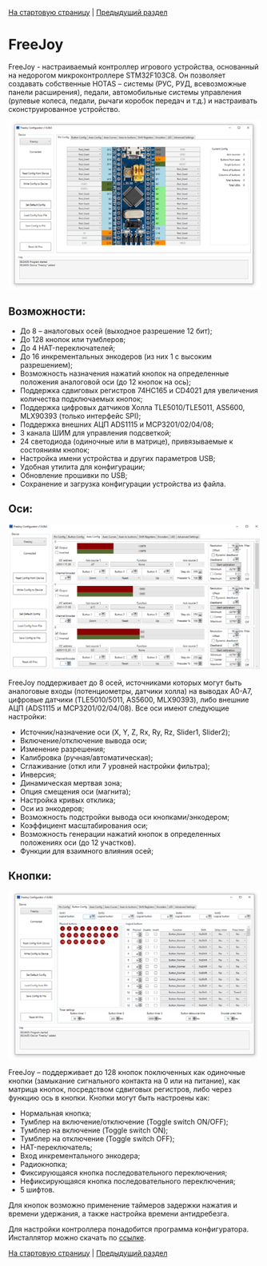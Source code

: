 [На стартовую страницу](../README.md) | [Предыдущий раздел](../README.md)

# FreeJoy

FreeJoy - настраиваемый контроллер игрового устройства, основанный на недорогом микроконтроллере STM32F103C8. Он позволяет создавать собственные HOTAS – системы (РУС, РУД, всевозможные панели расширения), педали, автомобильные системы управления (рулевые колеса, педали, рычаги коробок передач и т.д.) и настраивать сконструированное устройство.

![](../images/main.png)

## Возможности:

* До 8 – аналоговых осей  (выходное разрешение 12 бит);
* До 128 кнопок или тумблеров;
* До 4 HAT-переключателей;
* До 16 инкрементальных энкодеров (из них 1 с высоким разрешением);
* Возможность назначения нажатий кнопок на определенные положения аналоговой оси (до 12 кнопок на ось);
* Поддержка сдвиговых регистров 74HC165 и CD4021 для увеличения количества подключаемых кнопок;
* Поддержка цифровых датчиков Холла TLE5010/TLE5011,  AS5600, MLX90393 (только интерфейс SPI);
* Поддержка внешних АЦП ADS1115 и MCP3201/02/04/08;
* 3 канала ШИМ для управления подсветкой;
* 24 светодиода (одиночные или в матрице), привязываемые к состояниям кнопок;
* Настройка имени устройства и других параметров USB;
* Удобная утилита для конфигурации;
* Обновление прошивки по USB;
* Сохранение и загрузка конфигурации устройства из файла.

## Оси:

![](../images/A2.png)

FreeJoy поддерживает до 8 осей, источниками которых могут быть аналоговые входы (потенциометры, датчики холла) на выводах A0-A7, цифровые датчики (TLE5010/5011, AS5600, MLX90393), либо внешние АЦП (ADS1115 и MCP3201/02/04/08). Все оси имеют следующие настройки:

* Источник/назначение оси (X, Y, Z, Rx, Ry, Rz, Slider1, Slider2);
* Включение/отключение вывода оси;
* Изменение разрешения;
* Калибровка (ручная/автоматическая);
* Сглаживание (откл или 7 уровней настройки фильтра);
* Инверсия;
* Динамическая мертвая зона;
* Опция смещения оси (магнита);
* Настройка кривых отклика;
* Оси из энкодеров;
* Возможность подстройки вывода оси кнопками/энкодером;
* Коэффициент масштабирования оси;
* Возможность генерации нажатий кнопок в определенных положениях оси (до 12 участков).
* Функции для взаимного влияния осей;


## Кнопки:

![](../images/B1.png)

FreeJoy – поддерживает до 128 кнопок поключенных как одиночные кнопки (замыкание сигнального контакта на 0 или на питание), как матрица кнопок, посредством сдвиговых регистров, либо через функцию ось в кнопки. Кнопки могут быть настроены как:

* Нормальная кнопка;
* Тумблер на включение/отключение (Toggle switch ON/OFF);
* Тумблер на включение (Toggle switch ON);
* Тумблер на отключение (Toggle switch OFF);
* HAT-переключатель;
* Вход инкрементального энкодера;
* Радиокнопка;
* Фиксирующаяся кнопка последовательного переключения;
* Нефиксирующаяся кнопка последовательного переключения;
* 5 шифтов.

Для кнопок возможно применение таймеров задержки нажатия и времени удержания, а также настройка времени антидребезга. 


Для настройки контроллера понадобится программа конфигуратора. Инсталлятор можно скачать по [ссылке](https://github.com/FreeJoy-Team/FreeJoyConfigurator/releases).

[На стартовую страницу](../README.md) | [Предыдущий раздел](../README.md)
